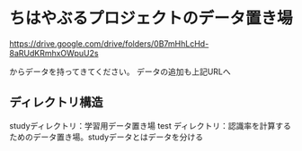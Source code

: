 # ちはやぶるプロジェクトのデータ置き場

https://drive.google.com/drive/folders/0B7mHhLcHd-8aRUdKRmhxOWpuU2s

からデータを持ってきてください。
データの追加も上記URLへ

## ディレクトリ構造
studyディレクトリ：学習用データ置き場
test ディレクトリ：認識率を計算するためのデータ置き場。studyデータとはデータを分ける

